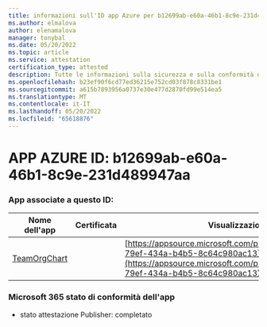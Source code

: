```yaml
---
title: informazioni sull'ID app Azure per b12699ab-e60a-46b1-8c9e-231d489947aa
ms.author: elmalova
author: elenamalova
manager: tonybal
ms.date: 05/20/2022
ms.topic: article
ms.service: attestation
certification_type: attested
description: Tutte le informazioni sulla sicurezza e sulla conformità disponibili per b12699ab-e60a-46b1-8c9e-231d489947aa.
ms.openlocfilehash: b23ef90f6cd77ed36215e752cd03f878c8331be1
ms.sourcegitcommit: a615b7893956a0737e30e477d2870fd99e514ea5
ms.translationtype: MT
ms.contentlocale: it-IT
ms.lasthandoff: 05/20/2022
ms.locfileid: "65618876"
---
```

# <a name="azure-app-id-b12699ab-e60a-46b1-8c9e-231d489947aa"></a>APP AZURE ID: b12699ab-e60a-46b1-8c9e-231d489947aa


### <a name="apps-associated-with-this-id"></a>App associate a questo ID:
| **Nome dell'app** | **Certificata** | **Visualizzazione in AppSource** |
|--------------|---------------|-----------------------|
| [TeamOrgChart](../forward/teamorgchart.66763c6e-79ef-434a-b4b5-8c64c980ac13.md) |  | [https://appsource.microsoft.com/product/office/teamorgchart.66763c6e-79ef-434a-b4b5-8c64c980ac13](https://appsource.microsoft.com/product/office/teamorgchart.66763c6e-79ef-434a-b4b5-8c64c980ac13) |

### <a name="microsoft-365-app-compliance-status"></a>Microsoft 365 stato di conformità dell'app
- stato attestazione Publisher: completato
